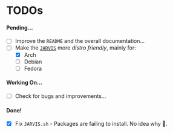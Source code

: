 # TODOs

#### Pending...

- [ ] Improve the `README` and the overall documentation...
- [ ] Make the [`JARVIS`](./JARVIS.sh) more _distro friendly_, mainly for:
    - [x] Arch
    - [ ] Debian
    - [ ] Fedora

#### Working On...

- [ ] Check for bugs and improvements...

#### Done!

- [x] Fix `JARVIS.sh` - Packages are failing to install. No idea why 🫠.
